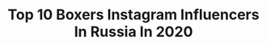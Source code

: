 ---
title: Top 10 Boxers Instagram Influencers In Russia In 2020
description: >-
  Find top boxers Instagram influencers in Russia in 2020. Most popular hashtags: #boxing #boxinglife #boxingday #fight.
platform: Instagram
profiles:
  - username: "tishchenkoteam"
    fullname: >-
      Евгений Тищенко
    location: "Russia"
    followers: 17970
    engagement: 899
    commentsToLikes: 0.015904
    id: ck0w76ftcbzre0i190nink5nz
    verified: false
    hashtags: ""
  - username: "baysangurov_khasan"
    fullname: >-
      Baysangurov Khasan
    location: "Russia"
    followers: 15981
    engagement: 196
    commentsToLikes: 0.062941
    id: ck5zmxmz1ne3x0i14u9irx3nz
    verified: false
    hashtags: "#istanbul"
  - username: "alexei_ulyanov"
    fullname: >-
      Aleksei Ulianov
    location: "Russia"
    followers: 5170
    engagement: 1459
    commentsToLikes: 0.016195
    id: ck5qd981zufng0i11q6hn7go8
    verified: false
    hashtags: "#prokopievsk, #kuzbass, #glorykikboksing, #glory72"
  - username: "dmitry__kudryashov"
    fullname: >-
      Дмитрий Кудряшов
    location: "Russia"
    followers: 320430
    engagement: 80
    commentsToLikes: 0.028274
    id: ck0w2e5banwj90i19w39c7u6z
    verified: true
    hashtags: "#pitbull, #30, #russianhammer, #covid"
  - username: "muhammad__yaqubov"
    fullname: >-
      Muhammad Yaqubov
    location: "Russia"
    followers: 33618
    engagement: 1334
    commentsToLikes: 0.022599
    id: ck6tyj2v9411l0j71sijx11v7
    verified: false
    hashtags: "#boxing, #rccboxing, #rcc"
  - username: "assadullah95"
    fullname: >-
      Khuseyn Baysangurov
    location: "Russia"
    followers: 92987
    engagement: 163
    commentsToLikes: 0.043784
    id: ck5q1mphhbqg90i11toq3dgss
    verified: true
    hashtags: "#24, #ilovesport, #sportphotography, #in"
  - username: "murat_gassiev"
    fullname: >-
      Murat ''IRON'' Gassiev
    location: "Russia"
    followers: 381857
    engagement: 347
    commentsToLikes: 0.020318
    id: ck5qe2n3syf8e0i1118hpt2hi
    verified: true
    hashtags: "#repost"
  - username: "vasyavoy"
    fullname: >-
      Василий Вой
    location: "Russia"
    followers: 5743
    engagement: 867
    commentsToLikes: 0.046177
    id: ck6tvww79oqa10j71qjkuz9vm
    verified: false
    hashtags: "#borodachostankino, #mittswork, #boxer, #valefboxing"
  - username: "adlan_abdurashidov"
    fullname: >-
      Adlan Abdurashidov
    location: "Russia"
    followers: 21859
    engagement: 356
    commentsToLikes: 0.037831
    id: ck5q1mseobqs10i119601jkyk
    verified: false
    hashtags: "#ufc, #bellator, #facetoface, #grozny"
  - username: "gs_p4p"
    fullname: >-
      Guseynov Sarkhan | GS |⚔️
    location: "Russia"
    followers: 10089
    engagement: 1031
    commentsToLikes: 0.020129
    id: ck14ggmkw54o50i199tabtog3
    verified: false
    hashtags: "#beautifulemvybox, #repost, #russianature, #boxing"
---